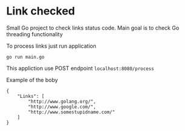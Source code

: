 # Link checked

Small Go project to check links status code.
Main goal is to check Go threading functionality

To process links just run application
```
go run main.go
```

This appliction use POST endpoint `localhost:8080/process`

Example of the boby
```
{
    "Links": [
        "http://www.golang.org/",
        "http://www.google.com/",
        "http://www.somestupidname.com/"
    ]
}
```
